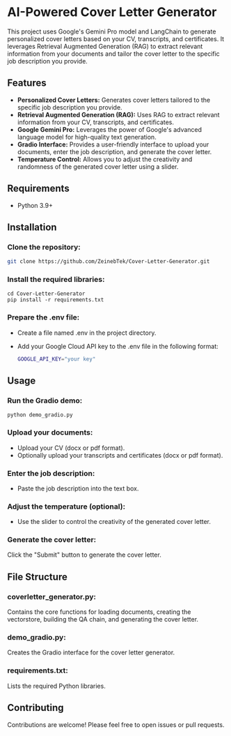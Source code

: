 # AI-Powered Cover Letter Generator

This project uses Google's Gemini Pro model and LangChain to generate personalized cover letters based on your CV, transcripts, and certificates. It leverages Retrieval Augmented Generation (RAG) to extract relevant information from your documents and tailor the cover letter to the specific job description you provide.

## Features

- **Personalized Cover Letters:** Generates cover letters tailored to the specific job description you provide.
- **Retrieval Augmented Generation (RAG):** Uses RAG to extract relevant information from your CV, transcripts, and certificates.
- **Google Gemini Pro:** Leverages the power of Google's advanced language model for high-quality text generation.
- **Gradio Interface:** Provides a user-friendly interface to upload your documents, enter the job description, and generate the cover letter.
- **Temperature Control:** Allows you to adjust the creativity and randomness of the generated cover letter using a slider.

## Requirements

- Python 3.9+

## Installation

### **Clone the repository:**

   ```bash
   git clone https://github.com/ZeinebTek/Cover-Letter-Generator.git
   ```

### **Install the required libraries:**


    cd Cover-Letter-Generator
    pip install -r requirements.txt
    
   

### **Prepare the .env file:**

- Create a file named .env in the project directory.
- Add your Google Cloud API key to the .env file in the following format:

    ```bash
    GOOGLE_API_KEY="your key"
    ```

## Usage

### Run the Gradio demo:


    python demo_gradio.py

### Upload your documents:
 * Upload your CV (docx or pdf format).
 * Optionally upload your transcripts and certificates (docx or pdf format).
### Enter the job description:
 * Paste the job description into the text box.
### Adjust the temperature (optional):
 * Use the slider to control the creativity of the generated cover letter.
### Generate the cover letter:
Click the "Submit" button to generate the cover letter.

## File Structure
### coverletter_generator.py: 
Contains the core functions for loading documents, creating the vectorstore, building the QA chain, and generating the cover letter.
### demo_gradio.py: 
Creates the Gradio interface for the cover letter generator.
### requirements.txt: 
Lists the required Python libraries.

## Contributing
Contributions are welcome! Please feel free to open issues or pull requests.